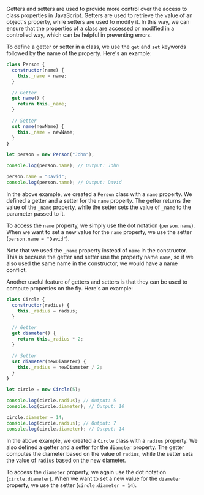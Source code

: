 Getters and setters are used to provide more control over the access to class properties in JavaScript. Getters are used to retrieve the value of an object's property, while setters are used to modify it. In this way, we can ensure that the properties of a class are accessed or modified in a controlled way, which can be helpful in preventing errors.

To define a getter or setter in a class, we use the `get` and `set` keywords followed by the name of the property. Here's an example:

```javascript
class Person {
  constructor(name) {
    this._name = name;
  }

  // Getter
  get name() {
    return this._name;
  }

  // Setter
  set name(newName) {
    this._name = newName;
  }
}

let person = new Person("John");

console.log(person.name); // Output: John

person.name = "David";
console.log(person.name); // Output: David
```

In the above example, we created a `Person` class with a `name` property. We defined a getter and a setter for the `name` property. The getter returns the value of the `_name` property, while the setter sets the value of `_name` to the parameter passed to it.

To access the `name` property, we simply use the dot notation (`person.name`). When we want to set a new value for the `name` property, we use the setter (`person.name = "David"`).

Note that we used the `_name` property instead of `name` in the constructor. This is because the getter and setter use the property name `name`, so if we also used the same name in the constructor, we would have a name conflict.

Another useful feature of getters and setters is that they can be used to compute properties on the fly. Here's an example:

```javascript
class Circle {
  constructor(radius) {
    this._radius = radius;
  }

  // Getter
  get diameter() {
    return this._radius * 2;
  }

  // Setter
  set diameter(newDiameter) {
    this._radius = newDiameter / 2;
  }
}

let circle = new Circle(5);

console.log(circle.radius); // Output: 5
console.log(circle.diameter); // Output: 10

circle.diameter = 14;
console.log(circle.radius); // Output: 7
console.log(circle.diameter); // Output: 14
```

In the above example, we created a `Circle` class with a `radius` property. We also defined a getter and a setter for the `diameter` property. The getter computes the diameter based on the value of `radius`, while the setter sets the value of `radius` based on the new diameter.

To access the `diameter` property, we again use the dot notation (`circle.diameter`). When we want to set a new value for the `diameter` property, we use the setter (`circle.diameter = 14`).
